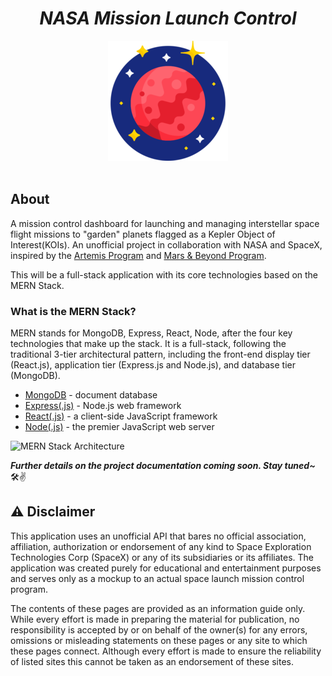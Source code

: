 <h1 align="center">
  <em>NASA Mission Launch Control</em>
</h1>

<div align="center">
  <img src="https://raw.githubusercontent.com/BernStrom/nasa-mission-launch-control/main/client/public/logo192.png" alt="NASA Mission Launch Control app logo" />
</div>

<br />

## About
A mission control dashboard for launching and managing interstellar space flight missions to "garden" planets flagged as a Kepler Object of Interest(KOIs). An unofficial project in collaboration with NASA and SpaceX, inspired by the [Artemis Program](https://www.nasa.gov/specials/artemis/ "Artemis Program") and [Mars & Beyond Program](https://www.spacex.com/human-spaceflight/mars/ "Mars & Beyond").

This will be a full-stack application with its core technologies based on the MERN Stack.

### What is the MERN Stack?
MERN stands for MongoDB, Express, React, Node, after the four key technologies that make up the stack. It is a full-stack, following the traditional 3-tier architectural pattern, including the front-end display tier (React.js), application tier (Express.js and Node.js), and database tier (MongoDB).

* [MongoDB](https://www.mongodb.com/1 "MongoDB") - document database
* [Express(.js)](https://expressjs.com/ "Express") - Node.js web framework
* [React(.js)](https://reactjs.org/ "React") - a client-side JavaScript framework
* [Node(.js)](https://nodejs.org/en/ "NodeJS") - the premier JavaScript web server

<img src="https://webassets.mongodb.com/_com_assets/cms/mern-stack-b9q1kbudz0.png" alt="MERN Stack Architecture" />

_**Further details on the project documentation coming soon. Stay tuned~**_ 🛠✌️

## :warning: Disclaimer
This application uses an unofficial API that bares no official association, affiliation, authorization or endorsement of any kind to Space Exploration Technologies Corp (SpaceX) or any of its subsidiaries or its affiliates. The application was created purely for educational and entertainment purposes and serves only as a mockup to an actual space launch mission control program. 

The contents of these pages are provided as an information guide only. While every effort is made in preparing the material for publication, no responsibility is accepted by or on behalf of the owner(s) for any errors, omissions or misleading statements on these pages or any site to which these pages connect. Although every effort is made to ensure the reliability of listed sites this cannot be taken as an endorsement of these sites.